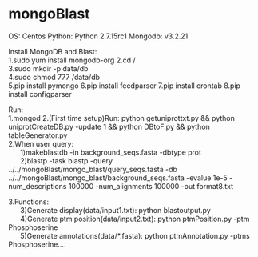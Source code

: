 # mongoBlast
OS: Centos
Python: Python 2.7.15rc1
Mongodb: v3.2.21 

Install MongoDB and Blast:  
1.sudo yum install mongodb-org
2.cd /  
3.sudo mkdir -p data/db  
4.sudo chmod 777 /data/db  
5.pip install pymongo
6.pip install feedparser
7.pip install crontab
8.pip install configparser

Run:  
1.mongod
2.(First time setup)Run: python getuniprottxt.py && python uniprotCreateDB.py -update 1 && python DBtoF.py && python tableGenerator.py  
2.When user query:  
&nbsp;&nbsp;&nbsp;&nbsp;&nbsp;&nbsp;1)makeblastdb -in background_seqs.fasta -dbtype prot  
&nbsp;&nbsp;&nbsp;&nbsp;&nbsp;&nbsp;2)blastp -task blastp -query ../../mongoBlast/mongo_blast/query_seqs.fasta -db ../../mongoBlast/mongo_blast/background_seqs.fasta -evalue 1e-5 -num_descriptions 100000 -num_alignments 100000 -out format8.txt

3.Functions:  
&nbsp;&nbsp;&nbsp;&nbsp;&nbsp;&nbsp;3)Generate display(data/input1.txt): python blastoutput.py  
&nbsp;&nbsp;&nbsp;&nbsp;&nbsp;&nbsp;4)Generate ptm position(data/input2.txt): python ptmPosition.py -ptm Phosphoserine  
&nbsp;&nbsp;&nbsp;&nbsp;&nbsp;&nbsp;5)Generate annotations(data/*.fasta): python ptmAnnotation.py -ptms Phosphoserine....   




